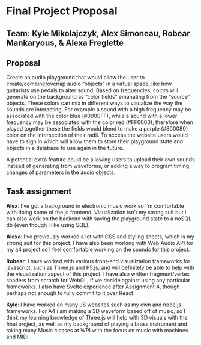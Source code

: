 # Final Project Proposal

## Team: Kyle Mikolajczyk, Alex Simoneau, Robear Mankaryous, & Alexa Freglette

## Proposal

Create an audio playground that would allow the user to create/combine/overlap audio “objects” in a virtual space, like how guitarists use pedals to alter sound. Based on frequencies, colors will generate on the background as “color fields” emanating from the “source” objects. These colors can mix in different ways to visualize the way the sounds are interacting. For example a sound with a high frequency may be associated with the color blue (#0000FF), while a sound with a lower frequency may be associated with the color red (#FF0000), therefore when played together these the fields would blend to make a purple (#800080) color on the intersection of their radii. To access the website users would have to sign in which will allow them to store their playground state and objects in a database to use again in the future.

A potential extra feature could be allowing users to upload their own sounds instead of generating from waveforms, or adding a way to program timing changes of parameters in the audio objects.

## Task assignment

**Alex**: I’ve got a background in electronic music work so I’m comfortable with doing some of the js frontend. Visualization isn’t my strong suit but I can also work on the backend with saving the playground state to a noSQL db (even though i like using SQL).

**Alexa**: I’ve previously worked a lot with CSS and styling sheets, which is my strong suit for this project. I have also been working with Web Audio API for my a4 project so I feel comfortable working on the sounds for this project.

**Robear**: I have worked with various front-end visualization frameworks for javascript, such as Three.js and P5.js, and will definitely be able to help with the visualization aspect of this project. I have also written fragment/vertex shaders from scratch for WebGL, if we decide against using any particular frameworks. I also have Svelte experience after Assignment 4, though perhaps not enough to fully commit to it over React.

**Kyle**: I have worked on many JS websites such as my own and node.js frameworks. For A4 i am making a 3D waveform based off of music, so I think my learning knowledge of Three.js will help with 3D visuals with the final project, as well as my background of playing a brass instrument and taking many Music classes at WPI with the focus on music with machines and MIDI.
